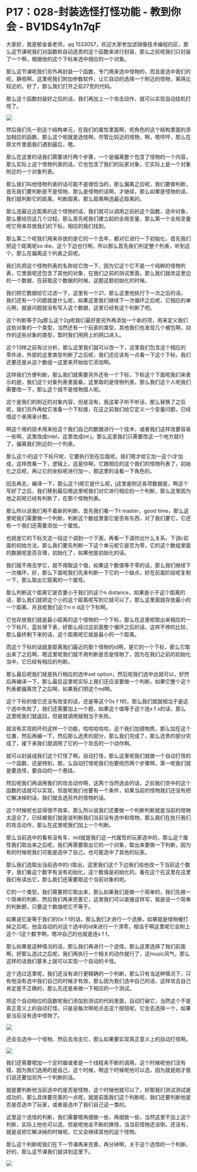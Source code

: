 # P17：028-封装选怪打怪功能 - 教到你会 - BV1DS4y1n7qF

大家好，我是郁金香老师，qq 1533057，欢迎大家参加滤镜像技术编程的区，那么这节课呢我们对函数和自动选贵的这个函数来进行封装，那么之前呢我们只封装了一个啊，根据他的这个下标来选中相应的一个对象。

那么这节课呢我们另外再封装一个函数，专门用来选中怪物的，而且是选中我们的呃，静观啊，这里呢我们附加参数软件，让它自动的选择一个附近的怪物，离得比较近的，好了，那么我们打开之前27克的代码。

那么这个函数封装好之后的话，我们再加上一个攻击动作，就可以实现自动挂机打怪了。

![](img/04285e2c4f1f16ca96608f43f63a4b74_1.png)

然后我们先一到这个结构单元，在我们的属性里面啊，呃角色的这个结构里面的添加相应的函数，那么这个呢就是选怪啊，尽管比较近的怪物，啊，嗯哼哼，那么在原文件里面我们遇到最后，嗯。

那么在这里的话我们需要进行两个步骤，一个是偏离整个包含了怪物的一个内容，那么实际上这个怪物列表的话，它也包含了我们的玩家对象，它实际上是一个对象附近的一个对象列表。

那么我们叫他怪物列表的话可能不是很恰当的，那么偏离之后呢，我们要做判断，首先我们要判断是不是怪物，那么是怪物的话啊，才继续，那么如果是怪物的话，我们就判断它的距离，判断距离，那么距离啊选最近距离的。

那么选最近近距离的这个怪物的话，我们就可以调用之前的这个函数，选中对象，那么要经历这几个过程，那么首先呢我们建立起的全局变量，那么第一个全局变量呢它用来存放我们的下标，相应的我们找到。

那么第二个呢我们用来存放的是它的一个去年，都对它进行一下初始化，首先我们把这个距离呢so die，这个下边也行啊，所以那么首先我们判定整个列表，听到这个，那么在偏离这个列表之前呢。

我们先把这个怪物列表的名称给它改一下，因为它这个它不是一个纯粹的怪物列表，它里面呢还包含了其他的对象，在我们之前的测试里面，那么我们就改这里边的一个数据，在获取这个数据的时候，这题这题初始化的时候。

我们把它数据给它过滤一下，这里有一个21，那么这里他执行下一次之后的话，我们还有一个问题就是什么呢，如果这里我们继续下一次循环之后呢，它相应的单元啊，就是问题就没有写入这个数据，这里已经有这个判断了吧。

这个判断等于2g那么这个2g呢我们最好是另外再添加一个新的项，用来定义我们这些对象的一个类型，当然还有一个玩家的类型，其他我们也发现几个被包啊，动作的这些对象的类型，暂时我们用网上的网口进入。

这个13样之前有过分析，那么这里我们就可以改一下，这里我们包含这个相应的零件进，外部的这里类型判断了之后呢，我们还应该有一点看一下这个下标，我们还要还是从这个数组一这里来开始给它添加啊。

这样我们方便判断，那么我们就需要另外还有一个下标，下标这个下面呢我们来表示的是，我们这个对象列表里面看，这里取的是怪物列表，那么我们这个人呢我们需要改一下，那么这个就不是怪物猎人呃。

这个是我们的附近的对象内容，但是没有，我这辈子听不听话，那么替换了之后呢，我们另外再给它准备一个下标接，在这之前我们给它定义一个变量问题，已经借这个来用来计数。

啊这个用的技术用来给这个我们自己的数据进行一个技术，或者我们这样改要容易一些啊，这里改成intel，这里改成int j，那么这里我们只需要改这一个地方就行了，偏离我们附近的一个列表。

那么这个i的这个下标尺呢，它要执行到在后面呢，我们嗯才给它加一这个i才加成，这样改看一下，逻辑上，这是你啊，它跟相应的这个我们的怪物列表了，初始化之后呢，再让它的坐标呢进行加一，那这里的话看一下角色的。

回去再去，编译一下，那么这个j呢它是什么呢，j这里是附近各项数据是，啊这个写好了之后，我们移到最后嗯这里呢我们对它进行相应的一个判断，那么这里因为他之前呢已经有判断了，在那个怪物列表。

那么所以说我们用不着新的判断，首先我们看一下t master，good time，那么这里呢我们需要做一个判断，判断这个数组里面它是否有东西，对了我们要它，它还有一个我们还需要添加一个属性。

也就是它的下标文这一段这个调到一个下面，再看一下请你出什么关系，下调c前面的初始方法，那么我们要先判断一下这个单元呢它是否为零，它的这个数组里面的数据呢是否合理，初始化了，如果他是初始化的话。

我们就不用去学它，就不用取这个值，如果这个数值等于零的话，那么我们继续下一次循环，好，那么下面呢我们先来判断一下它的一个缺点，好在前面阶段呢复制一下，那么取出它距离的一个属性。

那么判断这个距离它是否要小于我们的这个n distance，如果是小于这个距离的话，那么我们就把这个小的这个距离呢写到它就可以了，那么这里面就存放最小的一个距离，并且呢我们这个n n d这个下标啊。

它也存放我们就是最小距离的这个怪物的一个下标，那么在这里呢取出来相应的一个下标尺，蓝处理下表，好那么经过这前面整个循环之后的话，这样不停的比较，那么最终剩下来的话，这个距离呢它就是最小的一个距离。

而这个下标的话就是距离我们最近的那个怪物的id啊，是它的一个下标，那么它取出来了之后啊，嗯这里呢我们就不用判断是否是怪物了，因为在我们之前的初始化当中，它已经有相应的判断。

那么最后呢我们就是执行相应的选中set option，然后呢我们选中达就可以，好然后再编译一下，那么最后这里呢实际上我们还应该要做一个判断，如果它整个这个列表都偏离完了之后啊，如果我们把这个nd啊。

这个下标的值它还没有改变的话，还是等这个0x f f的，那么我们就就相当于是这个选中失败了，我们还需要加上一个题，如果这个值等于这个连x f x的话，那么这里呢我们就返回，但是就调用就相当于失败。

就没有实现损坏的这样一个功能，哈哈哈哈哈，这个我们加错物质，那么加在这个位置，然后再编一下，然后那么选贵的部分，那么我们完成了，那么选贵的部分完成了，接下来我们就调用了它的一个攻击的一个动作啊。

就可以封装成我们这个打怪了啊，自动打怪，那么这里呢我们就做一个自动打怪的一个函数，还是特别，那，么自动打怪呢我们也要经历两个步骤啊，第一呢我们就是要选怪，要自动的一个悬挂。

然后呢我们再调用我们的攻击动作啊，这两个当然选会的话，之前我们空中的这个函数的话就可以实现，但是呢我们也要有一个条件，如果当前的怪物我们还没有把它解决掉的话，我们就去选另外的怪物的话。

这个时候呢也显得很不效率，那么所以说我们还要做一个判断判断就是当前的怪物太适合了，已经被我们就是说判断我们当前没有选中和怪物，那么我们在执行我们的攻击动作，那么在这里呢我们加上一个判断。

那么当前选中的看有没有车，md就是我们这一代属性的玩家选中的，那么这个属性我们取出来之后呢，我们再需要取出它的一个对象，取出来要做一下判断，因为有的时候呢我们可能是选中了自己，也可能选中了其他的玩家。

那么我们选取出当前选中的i t取出，这里我们这个下边我们给他改一下当前这个数字，我们看这个数字有没有初始化，这个数值是初始化的，看在这个在这里在这里我们有读出它，那么我们还需要取这个当前对象的呃。

它的一个类型，我们需要把它取出来，那么如果我们是做一个简单的，我们先做一个简单的判断，然后我们再来完善它，这里我们可以直接这样写，我是说一个简单的判断题，只要这个数值呢它不等于。

如果说它是等于我们的0x f f的话，那么我们才进行一个选换，如果就是怪物被打掉之后呢，他会自动的对这个选中的id来进行一个清零，相当于啊这里呢它会附上这个-1这个数字啊，嗯冲自己的也就是连x f f。

那么如果是这种情况的话，那么我们再进行一个选怪，那么这里选择了我们前面啊，好那么选过之后呢，我们再执行一个相关的动作就行了，这music风气，那么这样的话我们基本上就可以实现一个自动的卡怪。

这个选过这里呢，我们还没有进行更精确的一个判断，那么只有当这种情况下，只有他没有选中我们自己的时候才有效，那么因为我们选中自己的话，这样攻击自己肯定是不正确的，那么先还是来做一下相应的一个测试。

把这个自动档位的函数呢我们添加到测试的代码里面，自动打破它，当然这个不是真正意义上的自动打怪，只是说每次啊呃点击这个按钮呢，它会去选择一个，如果是当前没有选中怪物了。



![](img/04285e2c4f1f16ca96608f43f63a4b74_3.png)

还会去选中一个怪物，然后去攻击它，那么如果要实现真正意义上的自动打怪啊。

![](img/04285e2c4f1f16ca96608f43f63a4b74_5.png)

我们还需要嗯加一个定时器或者是一个线程来不断的调用，这个时候呢他们没有错，因为我们选用的是自己，这个时候，啊这个时候呢他可以选，因为就是刚才我们说还要加另外一个判断的话。

就是要判断他当前选中的是否是怪物，这个时候他就可以了，好那我们测试测试是成功的，那么具体要完善的一点呢，就是前面我们这个判断呢，我们还要判断他是否是否选中了玩家，或者是选中了我们自己这一类的。

这里这个选怪的判断，我们需要嗯再细致一些，再细致一些，当然这里不加上这个判断，实际上他也可以选，但是呢他会不断的换怪，当当前怪物还没倒，还没有，就是说把它解决掉的时候呢，它又会继续其他的这个怪物。

那么这个判断呢我们在下一节课再来完善，再分钟啊，关于这个选怪的一个判断，好的，那么这节课我们就讲到这里下。



![](img/04285e2c4f1f16ca96608f43f63a4b74_7.png)